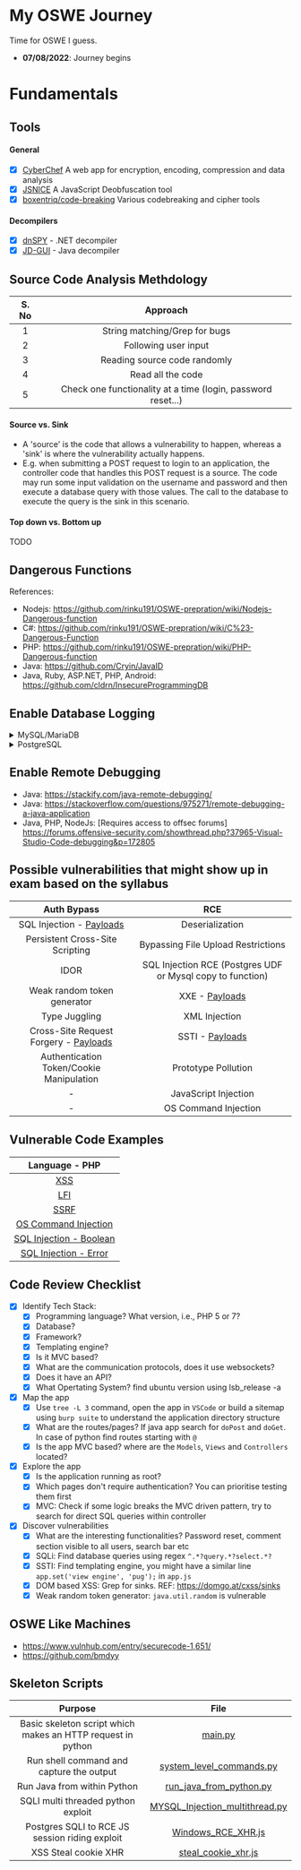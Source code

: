 # My OSWE Journey

Time for OSWE I guess.

* **07/08/2022**: Journey begins

# Fundamentals

## Tools

#### General

- [x] [CyberChef](https://gchq.github.io/CyberChef/) A web app for encryption, encoding, compression and data analysis
- [x] [JSNICE](http://jsnice.org/) A JavaScript Deobfuscation tool
- [x] [boxentriq/code-breaking](https://www.boxentriq.com/code-breaking) Various codebreaking and cipher tools

#### Decompilers

- [x] [dnSPY](https://github.com/dnSpy/dnSpy) - .NET decompiler
- [x] [JD-GUI](http://java-decompiler.github.io/) - Java decompiler

## Source Code Analysis Methdology
S. No| Approach|
|     :---:      |     :---:      |
|1|String matching/Grep for bugs |
|2|Following user input|
|3|Reading source code randomly|
|4|Read all the code|
|5|Check one functionality at a time (login, password reset...)|

#### Source vs. Sink

- A 'source' is the code that allows a vulnerability to happen, whereas a 'sink' is where the vulnerability actually happens.
- E.g. when submitting a POST request to login to an application, the controller code that handles this POST request is a source. The code may run some input validation on the username and password and then execute a database query with those values. The call to the database to execute the query is the sink in this scenario.

#### Top down vs. Bottom up

TODO

## Dangerous Functions

References: 
- Nodejs: https://github.com/rinku191/OSWE-prepration/wiki/Nodejs-Dangerous-function
- C#: https://github.com/rinku191/OSWE-prepration/wiki/C%23-Dangerous-Function
- PHP: https://github.com/rinku191/OSWE-prepration/wiki/PHP-Dangerous-function
- Java: https://github.com/Cryin/JavaID
- Java, Ruby, ASP.NET, PHP, Android: https://github.com/cldrn/InsecureProgrammingDB

## Enable Database Logging

<details><summary>MySQL/MariaDB</summary>
<p>

Modify the following values on my.cnf file (Typically located at /etc/mysql/my.cnf)</br>

```
     [mysqld]
     general_log_file = /var/log/mysql/mariadb.log
     general_log = 1
```
- In case of MariaDB, the settings will be present under `[mariadb]`
- Restart the SQL service for the change to take affect
- You can read the log file in realtime using `sudo tail -f /var/log/mysql/mysql.log`
</p>
</details>

<details><summary>PostgreSQL</summary>
<p>

- https://tableplus.com/blog/2018/10/how-to-show-queries-log-in-postgresql.html
</p>
</details>

## Enable Remote Debugging
- Java: https://stackify.com/java-remote-debugging/
- Java: https://stackoverflow.com/questions/975271/remote-debugging-a-java-application
- Java, PHP, NodeJs: [Requires access to offsec forums] https://forums.offensive-security.com/showthread.php?37965-Visual-Studio-Code-debugging&p=172805

## Possible vulnerabilities that might show up in exam based on the syllabus
|Auth Bypass	| RCE|
|     :---:      |     :---:      |
|SQL Injection - [Payloads](https://portswigger.net/web-security/sql-injection/cheat-sheet)| Deserialization|
|Persistent Cross-Site Scripting	| Bypassing File Upload Restrictions|
IDOR	|SQL Injection RCE (Postgres UDF or Mysql copy to function)|
Weak random token generator	| XXE - [Payloads](https://github.com/payloadbox/xxe-injection-payload-list)|
|Type Juggling	| XML Injection|
|Cross-Site Request Forgery	- [Payloads](https://github.com/swisskyrepo/PayloadsAllTheThings/blob/master/CSRF%20Injection/README.md#html-get---no-user-interaction)| SSTI - [Payloads](https://book.hacktricks.xyz/pentesting-web/ssti-server-side-template-injection)|
|Authentication Token/Cookie Manipulation |	Prototype Pollution|
| - |	JavaScript Injection|
| - |	OS Command Injection|

## Vulnerable Code Examples
| Language - PHP|
|     :---:      |
|[XSS](/Vulnerable%20Code%20Examples/php/xss.php)|
|[LFI](/Vulnerable%20Code%20Examples/php/lfi.php)|
|[SSRF](/Vulnerable%20Code%20Examples/php/ssrf.php)|
|[OS Command Injection](/Vulnerable%20Code%20Examples/php/commandInjection.php)|
|[SQL Injection - Boolean](/Vulnerable%20Code%20Examples/php/sqlinjection/boolen.php)|
|[SQL Injection - Error](/Vulnerable%20Code%20Examples/php/sqlinjection/error.php)|

## Code Review Checklist
- [x] Identify Tech Stack: 
    - [x] Programming language? What version, i.e., PHP 5 or 7? 
    - [x] Database? 
    - [x] Framework?
    - [x] Templating engine?
    - [x] Is it MVC based?
    - [x] What are the communication protocols, does it use websockets?
    - [x] Does it have an API?
    - [x] What Opertating System? find ubuntu version using lsb_release -a
- [x] Map the app
    - [x] Use `tree -L 3` command, open the app in `VSCode` or build a sitemap using `burp suite` to understand the application directory structure
    - [x] What are the routes/pages? If java app search for `doPost` and `doGet`. In case of python find routes starting with `@`
    - [x] Is the app MVC based? where are the `Models`, `Views` and `Controllers` located?
- [x] Explore the app
    - [x] Is the application running as root?
    - [x] Which pages don't require authentication? You can prioritise testing them first
    - [x] MVC: Check if some logic breaks the MVC driven pattern, try to search for direct SQL queries within controller
- [x] Discover vulnerabilities
    - [x] What are the interesting functionalities? Password reset, comment section visible to all users, search bar etc
    - [x] SQLi: Find database queries using regex `^.*?query.*?select.*?`
    - [x] SSTI: Find templating engine, you might have a similar line `app.set('view engine', 'pug');` in `app.js`
    - [x] DOM based XSS: Grep for sinks. REF: https://domgo.at/cxss/sinks 
    - [x] Weak random token generator: `java.util.random` is vulnerable

## OSWE Like Machines
- https://www.vulnhub.com/entry/securecode-1,651/
- https://github.com/bmdyy

## Skeleton Scripts
|Purpose	| File|
|     :---:      |     :---:      |
|Basic skeleton script which makes an HTTP request in python|[main.py](/Skeleton%20Scripts/main.py)|
| Run shell command and capture the output|[system_level_commands.py](/Skeleton%20Scripts/system_level_commands.py)| 
| Run Java from within Python|[run_java_from_python.py](/Skeleton%20Scripts/run_java_from_python.py)| 
| SQLI multi threaded python exploit|[MYSQL_Injection_multithread.py](/Skeleton%20Scripts/MYSQL_Injection_multithread.py)| 
| Postgres SQLI to RCE JS session riding exploit|[Windows_RCE_XHR.js](/Skeleton%20Scripts/PostgreSQL%20Extension/Windows/Windows_RCE_XHR.js)| 
| XSS Steal cookie XHR|[steal_cookie_xhr.js](/Skeleton%20Scripts/XSS/steal_cookie_xhr.js)| 
